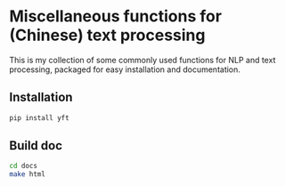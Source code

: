 # Miscellaneous functions for (Chinese) text processing

This is my collection of some commonly used functions for NLP and text processing, packaged for easy installation and documentation.


## Installation

```bash
pip install yft
```


## Build doc

```bash
cd docs
make html
```